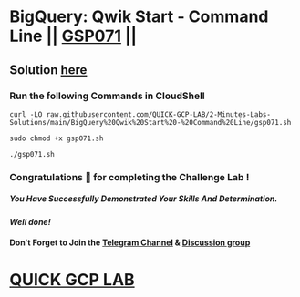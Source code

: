 # BigQuery: Qwik Start - Command Line || [GSP071](https://www.cloudskillsboost.google/focuses/577?parent=catalog) ||

## Solution [here](https://youtu.be/IE-952LyfiU)

### Run the following Commands in CloudShell
```
curl -LO raw.githubusercontent.com/QUICK-GCP-LAB/2-Minutes-Labs-Solutions/main/BigQuery%20Qwik%20Start%20-%20Command%20Line/gsp071.sh

sudo chmod +x gsp071.sh

./gsp071.sh
```

### Congratulations 🎉 for completing the Challenge Lab !

##### *You Have Successfully Demonstrated Your Skills And Determination.*

#### *Well done!*

#### Don't Forget to Join the [Telegram Channel](https://t.me/QuickGcpLab) & [Discussion group](https://t.me/QuickGcpLabChats)

# [QUICK GCP LAB](https://www.youtube.com/@quickgcplab)